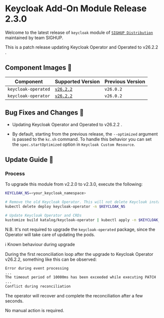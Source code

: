 # Keycloak Add-On Module Release 2.3.0

Welcome to the latest release of `keycloak` module of [`SIGHUP Distribution`](https://github.com/sighupio/fury-distribution) maintained by team SIGHUP.

This is a patch release updating Keycloak Operator and Operated to v26.2.2 .

## Component Images 🚢

| Component               | Supported Version                                                                                   | Previous Version |
| ----------------------- | --------------------------------------------------------------------------------------------------- | ---------------- |
| `keycloak-operated`     | [`v26.2.2`](https://github.com/keycloak/keycloak/releases/tag/26.2.2)                               | `v26.0.2`      |
| `keycloak-operator`     | [`v26.2.2`](https://github.com/keycloak/keycloak-k8s-resources/releases/tag/26.2.2)                 | `v26.0.2`      |

## Bug Fixes and Changes 🐛

- Updating Keycloak Operator and Operated to v26.2.2 .

- By default, starting from the previous release, the `--optimized` argument is passed to the `kc.sh` command. To handle this behavior you can set the `spec.startOptimized` option in `Keycloak Custom Resource`.

## Update Guide 🦮

### Process

To upgrade this module from v2.2.0 to v2.3.0, execute the following:

```bash
KEYCLOAK_NS=<your_keycloak_namespace>

# Remove the old Keycloak Operator. This will not delete Keycloak instances.
kubectl delete deploy keycloak-operator -n $KEYCLOAK_NS

# Update Keycloak Operator and CRDs
kustomize build katalog/keycloak-operator | kubectl apply -n $KEYCLOAK_NS -f - 

```

N.B. It's not required to upgrade the `keycloak-operated` package, since the Operator will take care of updating the pods.


ℹ️ Known behaviour during upgrade

During the first reconciliation loop after the upgrade to Keycloak Operator v26.2.2, something like this can be observed:

```bash
Error during event processing
...
The timeout period of 10000ms has been exceeded while executing PATCH
...
Conflict during reconciliation

```

The operator will recover and complete the reconciliation after a few seconds.

No manual action is required.